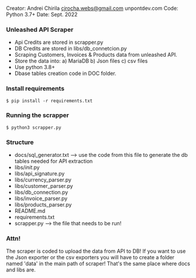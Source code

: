 ###
Creator: Andrei Chirila
         cjrocha.webs@gmail.com
         unpontdev.com
Code: Python 3.7+
Date: Sept. 2022
###


### Unleashed API Scraper
- Api Credits are stored in scrapper.py
- DB Credits are stored in libs/db_connetcion.py
- Scraping Customers, Invoices & Products data from unleashed API.
- Store the data into:
   a) MariaDB
   b) Json files
   c) csv files
- Use python 3.8+
- Dbase tables creation code in DOC folder.

### Install requirements
```
$ pip install -r requirements.txt
```

### Running the scrapper
```
$ python3 scrapper.py
```

### Structure
- docs/sql_generator.txt  -->  use the code from this file to generate the db tables needed for API extraction
- libs/_init_.py
- libs/api_signature.py
- libs/currency_parser.py
- libs/customer_parser.py
- libs/db_connection.py
- libs/invoice_parser.py
- libs/products_parser.py
- README.md
- requirements.txt
- scrapper.py    --> the file that needs to be run!

### Attn!
The scraper is coded to upload the data from API to DB!
If you want to use the Json exporter or the csv exporters you will have to create a folder named 'data' in the main
path of scraper! That's the same place where docs and libs are.